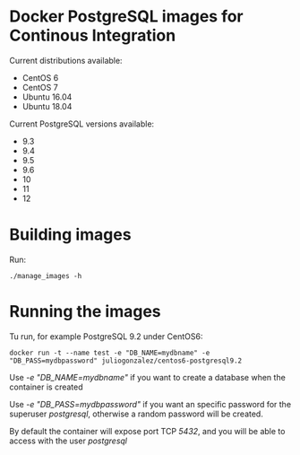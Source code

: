 # Docker PostgreSQL images for Continous Integration

Current distributions available:

* CentOS 6
* CentOS 7
* Ubuntu 16.04
* Ubuntu 18.04

Current PostgreSQL versions available:

* 9.3
* 9.4
* 9.5
* 9.6
* 10
* 11
* 12

# Building images

Run:

```
./manage_images -h
```

# Running the images

Tu run, for example PostgreSQL 9.2 under CentOS6:

```
docker run -t --name test -e "DB_NAME=mydbname" -e "DB_PASS=mydbpassword" juliogonzalez/centos6-postgresql9.2
```

Use *-e "DB_NAME=mydbname"* if you want to create a database when the container is created

Use *-e "DB_PASS=mydbpassword"* if you want an specific password for the superuser *postgresql*, otherwise a random password will be created.

By default the container will expose port TCP *5432*, and you will be able to access with the user *postgresql*
